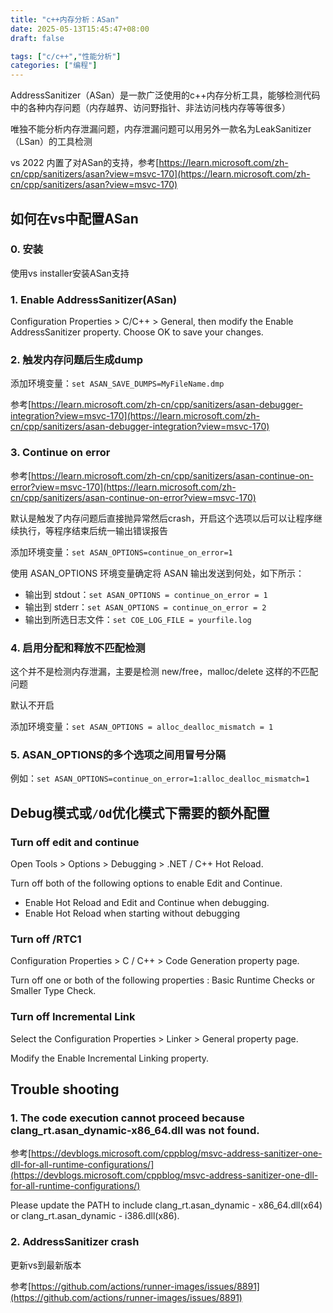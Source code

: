 ```yaml
---
title: "c++内存分析：ASan"
date: 2025-05-13T15:45:47+08:00
draft: false

tags: ["c/c++","性能分析"]
categories: ["编程"]
---
```


AddressSanitizer（ASan）是一款广泛使用的c++内存分析工具，能够检测代码中的各种内存问题（内存越界、访问野指针、非法访问栈内存等等很多）

唯独不能分析内存泄漏问题，内存泄漏问题可以用另外一款名为LeakSanitizer（LSan）的工具检测

vs 2022 内置了对ASan的支持，参考[https://learn.microsoft.com/zh-cn/cpp/sanitizers/asan?view=msvc-170](https://learn.microsoft.com/zh-cn/cpp/sanitizers/asan?view=msvc-170)

## 如何在vs中配置ASan

### 0. 安装

使用vs installer安装ASan支持

### 1. Enable AddressSanitizer(ASan)

Configuration Properties > C/C++ > General, then modify the Enable AddressSanitizer property. Choose OK to save your changes.

### 2. 触发内存问题后生成dump

添加环境变量：`set ASAN_SAVE_DUMPS=MyFileName.dmp`

参考[https://learn.microsoft.com/zh-cn/cpp/sanitizers/asan-debugger-integration?view=msvc-170](https://learn.microsoft.com/zh-cn/cpp/sanitizers/asan-debugger-integration?view=msvc-170)

### 3. Continue on error

参考[https://learn.microsoft.com/zh-cn/cpp/sanitizers/asan-continue-on-error?view=msvc-170](https://learn.microsoft.com/zh-cn/cpp/sanitizers/asan-continue-on-error?view=msvc-170)

默认是触发了内存问题后直接抛异常然后crash，开启这个选项以后可以让程序继续执行，等程序结束后统一输出错误报告

添加环境变量：`set ASAN_OPTIONS=continue_on_error=1`

使用 ASAN_OPTIONS 环境变量确定将 ASAN 输出发送到何处，如下所示：
- 输出到 stdout：`set ASAN_OPTIONS = continue_on_error = 1`
- 输出到 stderr：`set ASAN_OPTIONS = continue_on_error = 2`
- 输出到所选日志文件：`set COE_LOG_FILE = yourfile.log`

### 4. 启用分配和释放不匹配检测

这个并不是检测内存泄漏，主要是检测 new/free，malloc/delete 这样的不匹配问题

默认不开启

添加环境变量：`set ASAN_OPTIONS = alloc_dealloc_mismatch = 1`

### 5. ASAN_OPTIONS的多个选项之间用冒号分隔

例如：`set ASAN_OPTIONS=continue_on_error=1:alloc_dealloc_mismatch=1`

## Debug模式或`/Od`优化模式下需要的额外配置

### Turn off edit and continue

Open Tools > Options > Debugging > .NET / C++ Hot Reload.

Turn off both of the following options to enable Edit and Continue.
- Enable Hot Reload and Edit and Continue when debugging.
- Enable Hot Reload when starting without debugging

### Turn off /RTC1 

Configuration Properties > C / C++ > Code Generation property page.

Turn off one or both of the following properties : Basic Runtime Checks or Smaller Type Check.

### Turn off  Incremental Link

Select the Configuration Properties > Linker > General property page.

Modify the Enable Incremental Linking property.

## Trouble shooting

### 1. The code execution cannot proceed because clang_rt.asan_dynamic-x86_64.dll was not found.

参考[https://devblogs.microsoft.com/cppblog/msvc-address-sanitizer-one-dll-for-all-runtime-configurations/](https://devblogs.microsoft.com/cppblog/msvc-address-sanitizer-one-dll-for-all-runtime-configurations/)

Please update the PATH to include clang_rt.asan_dynamic - x86_64.dll(x64) or clang_rt.asan_dynamic - i386.dll(x86).

### 2. AddressSanitizer crash

更新vs到最新版本

参考[https://github.com/actions/runner-images/issues/8891](https://github.com/actions/runner-images/issues/8891)
